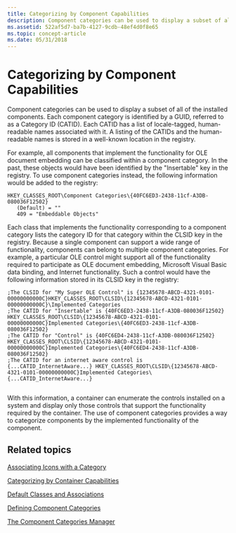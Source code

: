 ```yaml
---
title: Categorizing by Component Capabilities
description: Component categories can be used to display a subset of all of the installed components.
ms.assetid: 522af5d7-ba7b-4127-9cdb-48ef4d0f8e65
ms.topic: concept-article
ms.date: 05/31/2018
---
```


# Categorizing by Component Capabilities

Component categories can be used to display a subset of all of the installed components. Each component category is identified by a GUID, referred to as a Category ID (CATID). Each CATID has a list of locale-tagged, human-readable names associated with it. A listing of the CATIDs and the human-readable names is stored in a well-known location in the registry.

For example, all components that implement the functionality for OLE document embedding can be classified within a component category. In the past, these objects would have been identified by the "Insertable" key in the registry. To use component categories instead, the following information would be added to the registry:

```
HKEY_CLASSES_ROOT\Component Categories\{40FC6ED3-2438-11cf-A3DB-080036F12502}
   (Default) = ""
   409 = "Embeddable Objects"
```

Each class that implements the functionality corresponding to a component category lists the category ID for that category within the CLSID key in the registry. Because a single component can support a wide range of functionality, components can belong to multiple component categories. For example, a particular OLE control might support all of the functionality required to participate as OLE document embedding, Microsoft Visual Basic data binding, and Internet functionality. Such a control would have the following information stored in its CLSID key in the registry:

``` syntax
;The CLSID for "My Super OLE Control" is {12345678-ABCD-4321-0101-00000000000C}HKEY_CLASSES_ROOT\CLSID\{12345678-ABCD-4321-0101-00000000000C}\Implemented Categories
;The CATID for "Insertable" is {40FC6ED3-2438-11cf-A3DB-080036F12502} HKEY_CLASSES_ROOT\CLSID\{12345678-ABCD-4321-0101-00000000000C}Implemented Categories\{40FC6ED3-2438-11cf-A3DB-080036F12502}
;The CATID for "Control" is {40FC6ED4-2438-11cf-A3DB-080036F12502} HKEY_CLASSES_ROOT\CLSID\{12345678-ABCD-4321-0101-00000000000C}Implemented Categories\{40FC6ED4-2438-11cf-A3DB-080036F12502}
;The CATID for an internet aware control is {...CATID_InternetAware...} HKEY_CLASSES_ROOT\CLSID\{12345678-ABCD-4321-0101-00000000000C}Implemented Categories\{...CATID_InternetAware...}
 
```

With this information, a container can enumerate the controls installed on a system and display only those controls that support the functionality required by the container. The use of component categories provides a way to categorize components by the implemented functionality of the component.

## Related topics

<dl> <dt>

[Associating Icons with a Category](associating-icons-with-a-category.md)
</dt> <dt>

[Categorizing by Container Capabilities](categorizing-by-container-capabilities.md)
</dt> <dt>

[Default Classes and Associations](default-classes-and-associations.md)
</dt> <dt>

[Defining Component Categories](defining-component-categories.md)
</dt> <dt>

[The Component Categories Manager](the-component-categories-manager.md)
</dt> </dl>

 

 




